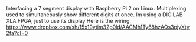 Interfacing a 7 segment display with Raspberry Pi 2 on Linux.
Multiplexing used to simultaneously show different digits at once.
Im using a DIGILAB XLA FPGA, just to use its display
Here is the wiring:
https://www.dropbox.com/sh/15x19ytim32p0ld/AACMh1Ty68hzAOs3pjyXty2fa?dl=0
